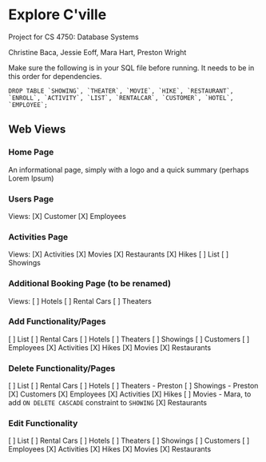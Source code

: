 # Explore C'ville
Project for CS 4750: Database Systems

Christine Baca, Jessie Eoff, Mara Hart, Preston Wright

Make sure the following is in your SQL file before running. It needs to be in this order for dependencies.
```
DROP TABLE `SHOWING`, `THEATER`, `MOVIE`, `HIKE`, `RESTAURANT`, `ENROLL`, `ACTIVITY`, `LIST`, `RENTALCAR`, `CUSTOMER`, `HOTEL`, `EMPLOYEE`;
```

## Web Views
### Home Page
An informational page, simply with a logo and a quick summary (perhaps Lorem Ipsum)

### Users Page
Views:
[X] Customer
[X] Employees

### Activities Page
Views:
[X] Activities
[X] Movies
[X] Restaurants
[X] Hikes
[ ] List
[ ] Showings

### Additional Booking Page (to be renamed)
Views:
[ ] Hotels
[ ] Rental Cars
[ ] Theaters

### Add Functionality/Pages
[ ] List
[ ] Rental Cars
[ ] Hotels
[ ] Theaters
[ ] Showings
[ ] Customers
[ ] Employees
[X] Activities
[X] Hikes
[X] Movies
[X] Restaurants

### Delete Functionality/Pages
[ ] List
[ ] Rental Cars
[ ] Hotels
[ ] Theaters - Preston
[ ] Showings - Preston
[X] Customers
[X] Employees
[X] Activities
[X] Hikes
[ ] Movies - Mara, to add `ON DELETE CASCADE` constraint to `SHOWING`
[X] Restaurants

### Edit Functionality
[ ] List
[ ] Rental Cars
[ ] Hotels
[ ] Theaters
[ ] Showings
[ ] Customers
[ ] Employees
[X] Activities
[X] Hikes
[X] Movies
[X] Restaurants